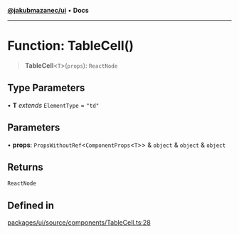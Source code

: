[**@jakubmazanec/ui**](../README.md) • **Docs**

---

# Function: TableCell()

> **TableCell**\<`T`\>(`props`): `ReactNode`

## Type Parameters

• **T** _extends_ `ElementType` = `"td"`

## Parameters

• **props**: `PropsWithoutRef`\<`ComponentProps`\<`T`\>\> & `object` & `object` & `object`

## Returns

`ReactNode`

## Defined in

[packages/ui/source/components/TableCell.ts:28](https://github.com/jakubmazanec/tools/blob/eb8c22844f0a0aa0874efeab93afc2bd96c269e6/packages/ui/source/components/TableCell.ts#L28)
